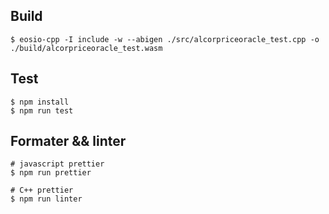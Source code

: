 ## Build
```
$ eosio-cpp -I include -w --abigen ./src/alcorpriceoracle_test.cpp -o ./build/alcorpriceoracle_test.wasm
```

## Test
```
$ npm install
$ npm run test
```

## Formater && linter
```
# javascript prettier
$ npm run prettier

# C++ prettier
$ npm run linter
```